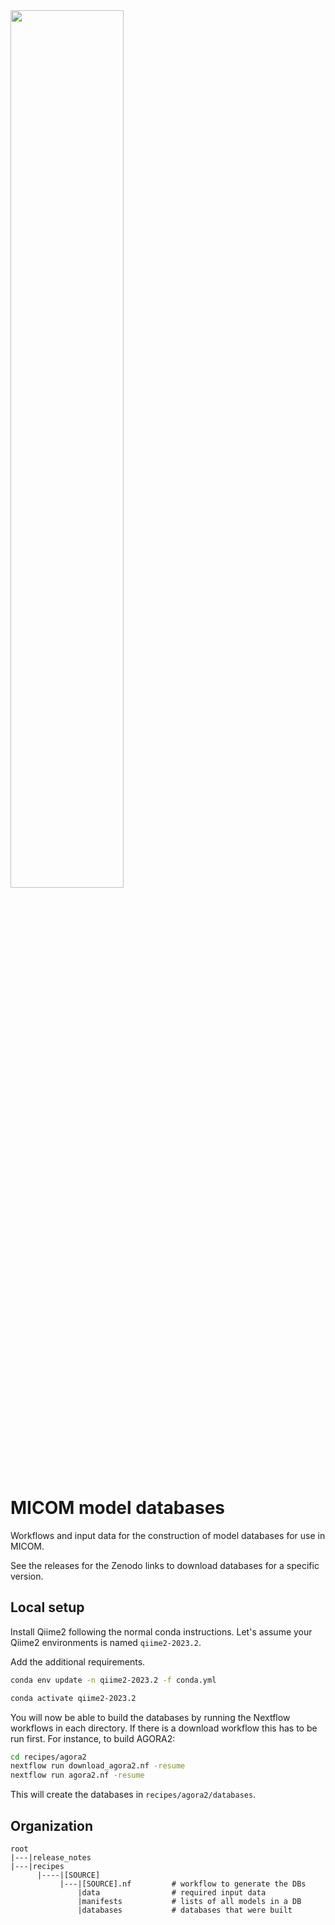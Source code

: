 <img src="https://github.com/micom-dev/micom/raw/main/docs/source/micom.png" width="60%">

# MICOM model databases

Workflows and input data for the construction of model databases for use in MICOM.

See the releases for the Zenodo links to download databases for a specific version.

## Local setup

Install Qiime2 following the normal conda instructions. Let's assume your Qiime2 environments
is named `qiime2-2023.2`.

Add the additional requirements.

```bash
conda env update -n qiime2-2023.2 -f conda.yml

conda activate qiime2-2023.2
```

You will now be able to build the databases by running the Nextflow workflows in each
directory. If there is a download workflow this has to be run first. For instance, to
build AGORA2:

```bash
cd recipes/agora2
nextflow run download_agora2.nf -resume
nextflow run agora2.nf -resume
```

This will create the databases in `recipes/agora2/databases`.


## Organization

```
root
|---|release_notes
|---|recipes
      |----|[SOURCE]
           |---|[SOURCE].nf         # workflow to generate the DBs
               |data                # required input data
               |manifests           # lists of all models in a DB
               |databases           # databases that were built
```
